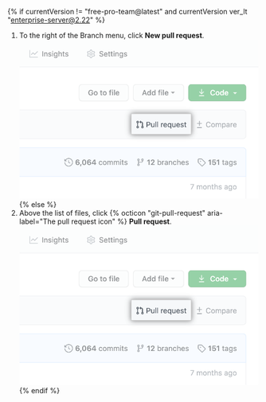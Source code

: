 {% if currentVersion != "free-pro-team@latest" and currentVersion ver_lt "enterprise-server@2.22" %}
1. To the right of the Branch menu, click **New pull request**. !["Pull request" link above list of files](/assets/images/help/pull_requests/pull-request-start-review-button.png)
{% else %}
1. Above the list of files, click
{% octicon "git-pull-request" aria-label="The pull request icon" %} **Pull request**.
  !["Pull request" link above list of files](/assets/images/help/pull_requests/pull-request-start-review-button.png)
{% endif %}
